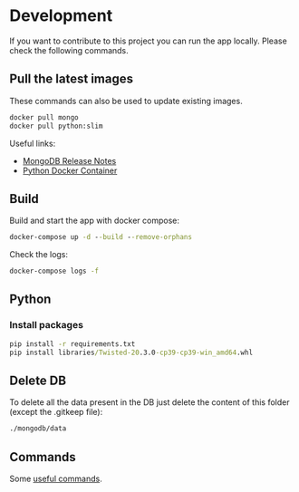 # Development

If you want to contribute to this project you can run the app locally. Please check the following commands.

## Pull the latest images

These commands can also be used to update existing images.

```cmd
docker pull mongo
docker pull python:slim
```

Useful links:

- [MongoDB Release Notes](https://docs.mongodb.com/manual/release-notes/)
- [Python Docker Container](https://hub.docker.com/_/python)

## Build

Build and start the app with docker compose:

```cmd
docker-compose up -d --build --remove-orphans
```

Check the logs:

```cmd
docker-compose logs -f
```

## Python

### Install packages

```cmd
pip install -r requirements.txt
pip install libraries/Twisted-20.3.0-cp39-cp39-win_amd64.whl
```

## Delete DB

To delete all the data present in the DB just delete the content of this folder (except the .gitkeep file):

```cmd
./mongodb/data
```

## Commands

Some [useful commands](commands.md).
